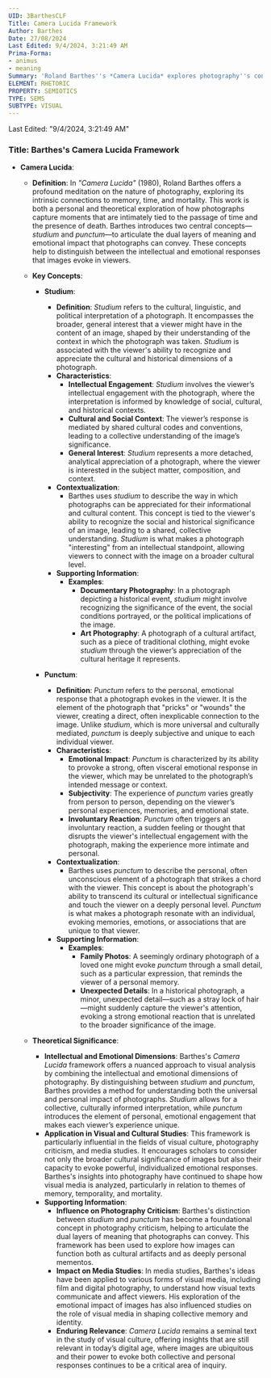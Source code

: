 ```yaml
---
UID: 3BarthesCLF
Title: Camera Lucida Framework
Author: Barthes
Date: 27/08/2024
Last Edited: 9/4/2024, 3:21:49 AM
Prima-Forma:
- animus
- meaning
Summary: 'Roland Barthes''s *Camera Lucida* explores photography''s connection to memory, time, and mortality through two key concepts: *studium*, the intellectual engagement with a photograph, and *punctum*, the personal, emotional response it evokes. This framework distinguishes between universal and individual reactions to images, making it influential in photography criticism and visual media studies.'
ELEMENT: RHETORIC
PROPERTY: SEMIOTICS
TYPE: SEMS
SUBTYPE: VISUAL
---
```

Last Edited: "9/4/2024, 3:21:49 AM"
### Title: **Barthes's Camera Lucida Framework**

- **Camera Lucida**:
  - **Definition**: In *"Camera Lucida"* (1980), Roland Barthes offers a profound meditation on the nature of photography, exploring its intrinsic connections to memory, time, and mortality. This work is both a personal and theoretical exploration of how photographs capture moments that are intimately tied to the passage of time and the presence of death. Barthes introduces two central concepts—*studium* and *punctum*—to articulate the dual layers of meaning and emotional impact that photographs can convey. These concepts help to distinguish between the intellectual and emotional responses that images evoke in viewers.

  - **Key Concepts**:
    - **Studium**:
      - **Definition**: *Studium* refers to the cultural, linguistic, and political interpretation of a photograph. It encompasses the broader, general interest that a viewer might have in the content of an image, shaped by their understanding of the context in which the photograph was taken. *Studium* is associated with the viewer's ability to recognize and appreciate the cultural and historical dimensions of a photograph.
      - **Characteristics**:
        - **Intellectual Engagement**: *Studium* involves the viewer’s intellectual engagement with the photograph, where the interpretation is informed by knowledge of social, cultural, and historical contexts.
        - **Cultural and Social Context**: The viewer’s response is mediated by shared cultural codes and conventions, leading to a collective understanding of the image’s significance.
        - **General Interest**: *Studium* represents a more detached, analytical appreciation of a photograph, where the viewer is interested in the subject matter, composition, and context.
      - **Contextualization**:
        - Barthes uses *studium* to describe the way in which photographs can be appreciated for their informational and cultural content. This concept is tied to the viewer's ability to recognize the social and historical significance of an image, leading to a shared, collective understanding. *Studium* is what makes a photograph "interesting" from an intellectual standpoint, allowing viewers to connect with the image on a broader cultural level.
      - **Supporting Information**:
        - **Examples**:
          - **Documentary Photography**: In a photograph depicting a historical event, *studium* might involve recognizing the significance of the event, the social conditions portrayed, or the political implications of the image.
          - **Art Photography**: A photograph of a cultural artifact, such as a piece of traditional clothing, might evoke *studium* through the viewer’s appreciation of the cultural heritage it represents.
    
    - **Punctum**:
      - **Definition**: *Punctum* refers to the personal, emotional response that a photograph evokes in the viewer. It is the element of the photograph that "pricks" or "wounds" the viewer, creating a direct, often inexplicable connection to the image. Unlike *studium*, which is more universal and culturally mediated, *punctum* is deeply subjective and unique to each individual viewer.
      - **Characteristics**:
        - **Emotional Impact**: *Punctum* is characterized by its ability to provoke a strong, often visceral emotional response in the viewer, which may be unrelated to the photograph’s intended message or context.
        - **Subjectivity**: The experience of *punctum* varies greatly from person to person, depending on the viewer’s personal experiences, memories, and emotional state.
        - **Involuntary Reaction**: *Punctum* often triggers an involuntary reaction, a sudden feeling or thought that disrupts the viewer's intellectual engagement with the photograph, making the experience more intimate and personal.
      - **Contextualization**:
        - Barthes uses *punctum* to describe the personal, often unconscious element of a photograph that strikes a chord with the viewer. This concept is about the photograph's ability to transcend its cultural or intellectual significance and touch the viewer on a deeply personal level. *Punctum* is what makes a photograph resonate with an individual, evoking memories, emotions, or associations that are unique to that viewer.
      - **Supporting Information**:
        - **Examples**:
          - **Family Photos**: A seemingly ordinary photograph of a loved one might evoke *punctum* through a small detail, such as a particular expression, that reminds the viewer of a personal memory.
          - **Unexpected Details**: In a historical photograph, a minor, unexpected detail—such as a stray lock of hair—might suddenly capture the viewer's attention, evoking a strong emotional reaction that is unrelated to the broader significance of the image.

  - **Theoretical Significance**:
    - **Intellectual and Emotional Dimensions**: Barthes's *Camera Lucida* framework offers a nuanced approach to visual analysis by combining the intellectual and emotional dimensions of photography. By distinguishing between *studium* and *punctum*, Barthes provides a method for understanding both the universal and personal impact of photographs. *Studium* allows for a collective, culturally informed interpretation, while *punctum* introduces the element of personal, emotional engagement that makes each viewer’s experience unique.
    - **Application in Visual and Cultural Studies**: This framework is particularly influential in the fields of visual culture, photography criticism, and media studies. It encourages scholars to consider not only the broader cultural significance of images but also their capacity to evoke powerful, individualized emotional responses. Barthes's insights into photography have continued to shape how visual media is analyzed, particularly in relation to themes of memory, temporality, and mortality.
    - **Supporting Information**:
      - **Influence on Photography Criticism**: Barthes's distinction between *studium* and *punctum* has become a foundational concept in photography criticism, helping to articulate the dual layers of meaning that photographs can convey. This framework has been used to explore how images can function both as cultural artifacts and as deeply personal mementos.
      - **Impact on Media Studies**: In media studies, Barthes's ideas have been applied to various forms of visual media, including film and digital photography, to understand how visual texts communicate and affect viewers. His exploration of the emotional impact of images has also influenced studies on the role of visual media in shaping collective memory and identity.
      - **Enduring Relevance**: *Camera Lucida* remains a seminal text in the study of visual culture, offering insights that are still relevant in today’s digital age, where images are ubiquitous and their power to evoke both collective and personal responses continues to be a critical area of inquiry.